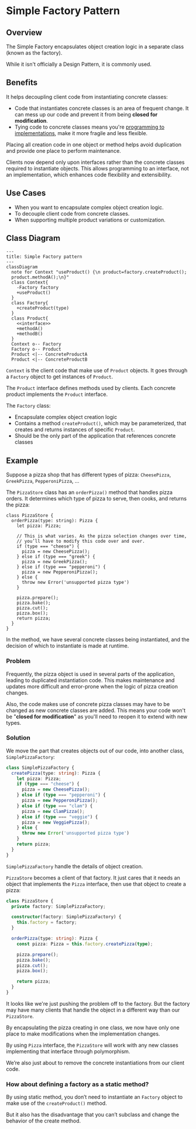 # Simple Factory Pattern

## Overview

The Simple Factory encapsulates object creation logic in a separate class (known as the factory).

While it isn't officially a Design Pattern, it is commonly used.


## Benefits

It helps decoupling client code from instantiating concrete classes:
- Code that instantiates concrete classes is an area of frequent change. It can mess up our code and prevent it from being **closed for modification**.
- Tying code to concrete classes means you're [programming to implementations](../design-principles/program-to-interfaces), make it more fragile and less flexible.

Placing all creation code in one object or method helps avoid duplication and provide one place to perform maintenance.

Clients now depend only upon interfaces rather than the concrete classes required to instantiate objects. This allows programming to an interface, not an implementation, which enhances code flexibility and extensibility.


## Use Cases

- When you want to encapsulate complex object creation logic.
- To decouple client code from concrete classes.
- When supporting multiple product variations or customization.


## Class Diagram

```mermaid
---
title: Simple Factory pattern
---
classDiagram
  note for Context "useProduct() {\n product=factory.createProduct();
  product.methodA();\n}"
  class Context{
    -Factory factory
    +useProduct()
  }
  class Factory{
    +createProduct(type)
  }
  class Product{
    <<interface>>
    +methodA()
    +methodB()
  }
  Context o-- Factory
  Factory o-- Product
  Product <|-- ConcreteProductA
  Product <|-- ConcreteProductB
```

`Context` is the client code that make use of `Product` objects. It goes through a `Factory` object to get instances of `Product`.

The `Product` interface defines methods used by clients. Each concrete product implements the `Product` interface.

The `Factory` class:
- Encapsulate complex object creation logic
- Contains a method `createProduct()`, which may be parameterized, that creates and returns instances of specific `Product`.
- Should be the only part of the application that references concrete classes


## Example

Suppose a pizza shop that has different types of pizza: `CheesePizza`, `GreekPizza`, `PepperoniPizza`, ...

The `PizzaStore` class has an `orderPizza()` method that handles pizza orders. It determines which type of pizza to serve, then cooks, and returns the pizza:

```tsx
class PizzaStore {
  orderPizza(type: string): Pizza {
    let pizza: Pizza;

    // This is what varies. As the pizza selection changes over time,
    // you’ll have to modify this code over and over.
    if (type === "cheese") {
      pizza = new CheesePizza();
    } else if (type === "greek") {
      pizza = new GreekPizza();
    } else if (type === "pepperoni") {
      pizza = new PepperoniPizza();
    } else {
      throw new Error('unsupported pizza type')
    }

    pizza.prepare();
    pizza.bake();
    pizza.cut();
    pizza.box();
    return pizza;
  }
}
```

In the method, we have several concrete classes being instantiated, and the decision of which to instantiate is made at runtime.

### Problem

Frequently, the pizza object is used in several parts of the application, leading to duplicated instantiation code. This makes maintenance and updates more difficult and error-prone when the logic of pizza creation changes.

Also, the code makes use of concrete pizza classes may have to be changed as new concrete classes are added. This means your code won't be "**closed for modification**" as you'll need to reopen it to extend with new types.


### Solution

We move the part that creates objects out of our code, into another class, `SimplePizzaFactory`:

```ts
class SimplePizzaFactory {
  createPizza(type: string): Pizza {
    let pizza: Pizza;
    if (type === "cheese") {
      pizza = new CheesePizza();
    } else if (type === "pepperoni") {
      pizza = new PepperoniPizza();
    } else if (type === "clam") {
      pizza = new ClamPizza();
    } else if (type === "veggie") {
      pizza = new VeggiePizza();
    } else {
      throw new Error('unsupported pizza type')
    }
    return pizza;
  }
}
```

`SimplePizzaFactory` handle the details of object creation.

`PizzaStore` becomes a client of that factory. It just cares that it needs an object that implements the `Pizza` interface, then use that object to create a pizza:

```ts
class PizzaStore {
  private factory: SimplePizzaFactory;

  constructor(factory: SimplePizzaFactory) {
    this.factory = factory;
  }

  orderPizza(type: string): Pizza {
    const pizza: Pizza = this.factory.createPizza(type);

    pizza.prepare();
    pizza.bake();
    pizza.cut();
    pizza.box();

    return pizza;
  }
}
```

It looks like we're just pushing the problem off to the factory. But the factory may have many clients that handle the object in a different way than our `PizzaStore`.

By encapsulating the pizza creating in one class, we now have only one place to make modifications when the implementation changes.

By using `Pizza` interface, the `PizzaStore` will work with any new classes implementing that interface through polymorphism.

We’re also just about to remove the concrete instantiations from our client code.


### How about defining a factory as a static method?

By using static method, you don’t need to instantiate an `Factory` object to make use of the `createProduct()` method.

But it also has the disadvantage that you can’t subclass and change the behavior of the create method.